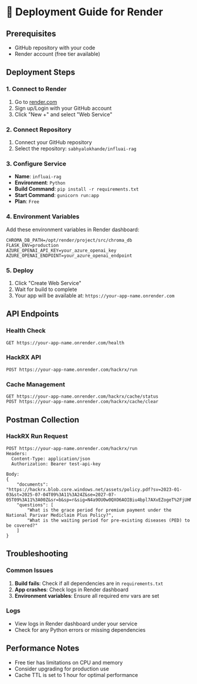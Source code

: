 # 🚀 Deployment Guide for Render

## Prerequisites
- GitHub repository with your code
- Render account (free tier available)

## Deployment Steps

### 1. Connect to Render
1. Go to [render.com](https://render.com)
2. Sign up/Login with your GitHub account
3. Click "New +" and select "Web Service"

### 2. Connect Repository
1. Connect your GitHub repository
2. Select the repository: `sabhyalokhande/influai-rag`

### 3. Configure Service
- **Name**: `influai-rag`
- **Environment**: `Python`
- **Build Command**: `pip install -r requirements.txt`
- **Start Command**: `gunicorn run:app`
- **Plan**: `Free`

### 4. Environment Variables
Add these environment variables in Render dashboard:

```
CHROMA_DB_PATH=/opt/render/project/src/chroma_db
FLASK_ENV=production
AZURE_OPENAI_API_KEY=your_azure_openai_key
AZURE_OPENAI_ENDPOINT=your_azure_openai_endpoint
```

### 5. Deploy
1. Click "Create Web Service"
2. Wait for build to complete
3. Your app will be available at: `https://your-app-name.onrender.com`

## API Endpoints

### Health Check
```
GET https://your-app-name.onrender.com/health
```

### HackRX API
```
POST https://your-app-name.onrender.com/hackrx/run
```

### Cache Management
```
GET https://your-app-name.onrender.com/hackrx/cache/status
POST https://your-app-name.onrender.com/hackrx/cache/clear
```

## Postman Collection

### HackRX Run Request
```
POST https://your-app-name.onrender.com/hackrx/run
Headers:
  Content-Type: application/json
  Authorization: Bearer test-api-key

Body:
{
    "documents": "https://hackrx.blob.core.windows.net/assets/policy.pdf?sv=2023-01-03&st=2025-07-04T09%3A11%3A24Z&se=2027-07-05T09%3A11%3A00Z&sr=b&sp=r&sig=N4a9OU0w0QXO6AOIBiu4bpl7AXvEZogeT%2FjUHNO7HzQ%3D",
    "questions": [
        "What is the grace period for premium payment under the National Parivar Mediclaim Plus Policy?",
        "What is the waiting period for pre-existing diseases (PED) to be covered?"
    ]
}
```

## Troubleshooting

### Common Issues
1. **Build fails**: Check if all dependencies are in `requirements.txt`
2. **App crashes**: Check logs in Render dashboard
3. **Environment variables**: Ensure all required env vars are set

### Logs
- View logs in Render dashboard under your service
- Check for any Python errors or missing dependencies

## Performance Notes
- Free tier has limitations on CPU and memory
- Consider upgrading for production use
- Cache TTL is set to 1 hour for optimal performance 